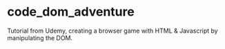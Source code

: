 # code_dom_adventure

Tutorial from Udemy, creating a browser game with HTML & Javascript by manipulating the DOM.

